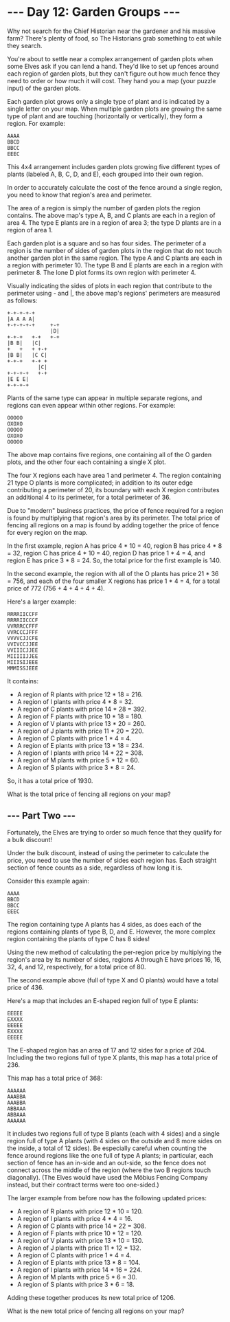 # --- Day 12: Garden Groups ---

Why not search for the Chief Historian near the gardener and his massive farm?
There's plenty of food, so The Historians grab something to eat while they
search.

You're about to settle near a complex arrangement of garden plots when some
Elves ask if you can lend a hand. They'd like to set up fences around each
region of garden plots, but they can't figure out how much fence they need to
order or how much it will cost. They hand you a map (your puzzle input) of the
garden plots.

Each garden plot grows only a single type of plant and is indicated by a single
letter on your map. When multiple garden plots are growing the same type of
plant and are touching (horizontally or vertically), they form a region. For
example:

```
AAAA
BBCD
BBCC
EEEC
```

This 4x4 arrangement includes garden plots growing five different types of
plants (labeled A, B, C, D, and E), each grouped into their own region.

In order to accurately calculate the cost of the fence around a single region,
you need to know that region's area and perimeter.

The area of a region is simply the number of garden plots the region contains.
The above map's type A, B, and C plants are each in a region of area 4. The
type E plants are in a region of area 3; the type D plants are in a region of
area 1.

Each garden plot is a square and so has four sides. The perimeter of a region
is the number of sides of garden plots in the region that do not touch another
garden plot in the same region. The type A and C plants are each in a region
with perimeter 10. The type B and E plants are each in a region with perimeter
8. The lone D plot forms its own region with perimeter 4.

Visually indicating the sides of plots in each region that contribute to the
perimeter using - and |, the above map's regions' perimeters are measured as
follows:

```
+-+-+-+-+
|A A A A|
+-+-+-+-+     +-+
              |D|
+-+-+   +-+   +-+
|B B|   |C|
+   +   + +-+
|B B|   |C C|
+-+-+   +-+ +
          |C|
+-+-+-+   +-+
|E E E|
+-+-+-+
```

Plants of the same type can appear in multiple separate regions, and regions
can even appear within other regions. For example:

```
OOOOO
OXOXO
OOOOO
OXOXO
OOOOO
```

The above map contains five regions, one containing all of the O garden plots,
and the other four each containing a single X plot.

The four X regions each have area 1 and perimeter 4. The region containing 21
type O plants is more complicated; in addition to its outer edge contributing a
perimeter of 20, its boundary with each X region contributes an additional 4 to
its perimeter, for a total perimeter of 36.

Due to "modern" business practices, the price of fence required for a region is
found by multiplying that region's area by its perimeter. The total price of
fencing all regions on a map is found by adding together the price of fence for
every region on the map.

In the first example, region A has price 4 * 10 = 40, region B has price 4 * 8
= 32, region C has price 4 * 10 = 40, region D has price 1 * 4 = 4, and region
E has price 3 * 8 = 24. So, the total price for the first example is 140.

In the second example, the region with all of the O plants has price 21 * 36 =
756, and each of the four smaller X regions has price 1 * 4 = 4, for a total
price of 772 (756 + 4 + 4 + 4 + 4).

Here's a larger example:

```
RRRRIICCFF
RRRRIICCCF
VVRRRCCFFF
VVRCCCJFFF
VVVVCJJCFE
VVIVCCJJEE
VVIIICJJEE
MIIIIIJJEE
MIIISIJEEE
MMMISSJEEE
```

It contains:

* A region of R plants with price 12 * 18 = 216.
* A region of I plants with price 4 * 8 = 32.
* A region of C plants with price 14 * 28 = 392.
* A region of F plants with price 10 * 18 = 180.
* A region of V plants with price 13 * 20 = 260.
* A region of J plants with price 11 * 20 = 220.
* A region of C plants with price 1 * 4 = 4.
* A region of E plants with price 13 * 18 = 234.
* A region of I plants with price 14 * 22 = 308.
* A region of M plants with price 5 * 12 = 60.
* A region of S plants with price 3 * 8 = 24.

So, it has a total price of 1930.

What is the total price of fencing all regions on your map?

## --- Part Two ---

Fortunately, the Elves are trying to order so much fence that they qualify for
a bulk discount!

Under the bulk discount, instead of using the perimeter to calculate the price,
you need to use the number of sides each region has. Each straight section of
fence counts as a side, regardless of how long it is.

Consider this example again:

```
AAAA
BBCD
BBCC
EEEC
```

The region containing type A plants has 4 sides, as does each of the regions
containing plants of type B, D, and E. However, the more complex region
containing the plants of type C has 8 sides!

Using the new method of calculating the per-region price by multiplying the
region's area by its number of sides, regions A through E have prices 16, 16,
32, 4, and 12, respectively, for a total price of 80.

The second example above (full of type X and O plants) would have a total price
of 436.

Here's a map that includes an E-shaped region full of type E plants:

```
EEEEE
EXXXX
EEEEE
EXXXX
EEEEE
```

The E-shaped region has an area of 17 and 12 sides for a price of 204.
Including the two regions full of type X plants, this map has a total price of
236.

This map has a total price of 368:

```
AAAAAA
AAABBA
AAABBA
ABBAAA
ABBAAA
AAAAAA
```

It includes two regions full of type B plants (each with 4 sides) and a single
region full of type A plants (with 4 sides on the outside and 8 more sides on
the inside, a total of 12 sides). Be especially careful when counting the fence
around regions like the one full of type A plants; in particular, each section
of fence has an in-side and an out-side, so the fence does not connect across
the middle of the region (where the two B regions touch diagonally). (The Elves
would have used the Möbius Fencing Company instead, but their contract terms
were too one-sided.)

The larger example from before now has the following updated prices:

* A region of R plants with price 12 * 10 = 120.
* A region of I plants with price 4 * 4 = 16.
* A region of C plants with price 14 * 22 = 308.
* A region of F plants with price 10 * 12 = 120.
* A region of V plants with price 13 * 10 = 130.
* A region of J plants with price 11 * 12 = 132.
* A region of C plants with price 1 * 4 = 4.
* A region of E plants with price 13 * 8 = 104.
* A region of I plants with price 14 * 16 = 224.
* A region of M plants with price 5 * 6 = 30.
* A region of S plants with price 3 * 6 = 18.

Adding these together produces its new total price of 1206.

What is the new total price of fencing all regions on your map?

